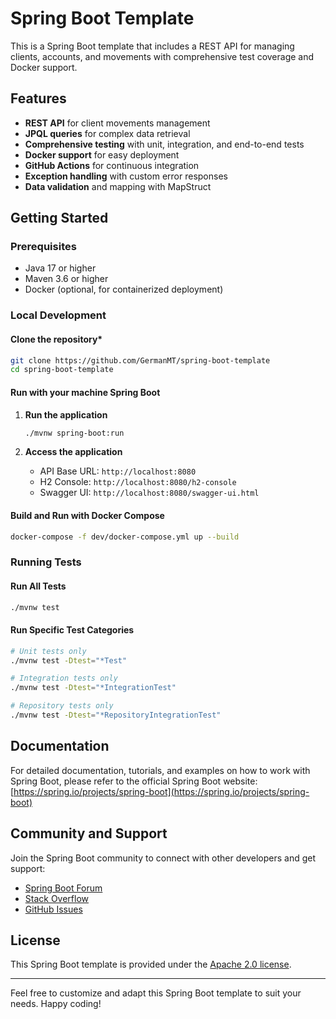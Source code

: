 # Spring Boot Template

This is a Spring Boot template that includes a REST API for managing clients, accounts, and movements with comprehensive test coverage and Docker support.

## Features

- **REST API** for client movements management
- **JPQL queries** for complex data retrieval
- **Comprehensive testing** with unit, integration, and end-to-end tests
- **Docker support** for easy deployment
- **GitHub Actions** for continuous integration
- **Exception handling** with custom error responses
- **Data validation** and mapping with MapStruct

## Getting Started

### Prerequisites

- Java 17 or higher
- Maven 3.6 or higher
- Docker (optional, for containerized deployment)

### Local Development

#### Clone the repository*
   ```bash
   git clone https://github.com/GermanMT/spring-boot-template
   cd spring-boot-template
   ```

#### Run with your machine Spring Boot

1. **Run the application**
   ```bash
   ./mvnw spring-boot:run
   ```

2. **Access the application**
   - API Base URL: `http://localhost:8080`
   - H2 Console: `http://localhost:8080/h2-console`
   - Swagger UI: `http://localhost:8080/swagger-ui.html`

#### Build and Run with Docker Compose
```bash
docker-compose -f dev/docker-compose.yml up --build
```

### Running Tests

#### Run All Tests
```bash
./mvnw test
```

#### Run Specific Test Categories
```bash
# Unit tests only
./mvnw test -Dtest="*Test"

# Integration tests only
./mvnw test -Dtest="*IntegrationTest"

# Repository tests only
./mvnw test -Dtest="*RepositoryIntegrationTest"
```

## Documentation

For detailed documentation, tutorials, and examples on how to work with Spring Boot, please refer to the official Spring Boot website: [https://spring.io/projects/spring-boot](https://spring.io/projects/spring-boot)

## Community and Support

Join the Spring Boot community to connect with other developers and get support:

- [Spring Boot Forum](https://community.spring.io/forum/spring-boot)
- [Stack Overflow](https://stackoverflow.com/questions/tagged/spring-boot)
- [GitHub Issues](https://github.com/spring-projects/spring-boot/issues)

## License

This Spring Boot template is provided under the [Apache 2.0 license](https://github.com/spring-projects/spring-boot/blob/main/LICENSE.txt).

---

Feel free to customize and adapt this Spring Boot template to suit your needs. Happy coding!

